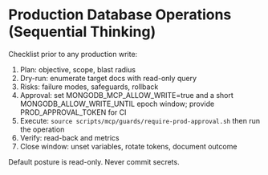 # Production Database Operations (Sequential Thinking)

Checklist prior to any production write:
1) Plan: objective, scope, blast radius
2) Dry-run: enumerate target docs with read-only query
3) Risks: failure modes, safeguards, rollback
4) Approval: set MONGODB_MCP_ALLOW_WRITE=true and a short MONGODB_ALLOW_WRITE_UNTIL epoch window; provide PROD_APPROVAL_TOKEN for CI
5) Execute: `source scripts/mcp/guards/require-prod-approval.sh` then run the operation
6) Verify: read-back and metrics
7) Close window: unset variables, rotate tokens, document outcome

Default posture is read-only. Never commit secrets.